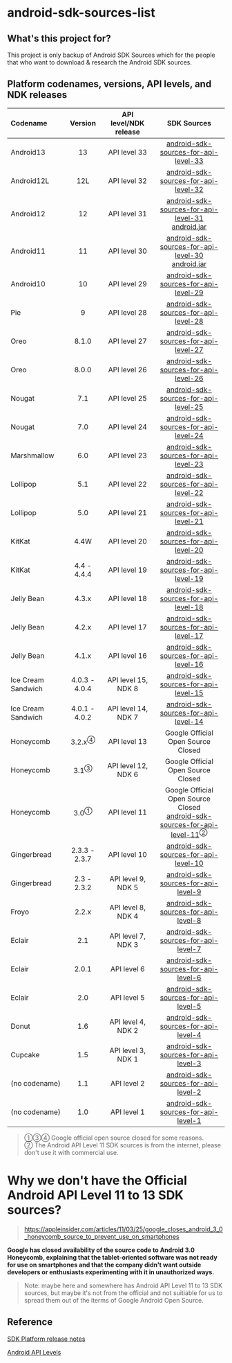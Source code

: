 # android-sdk-sources-list

## What's this project for?

This project is only backup of Android SDK Sources which for the people that who want to download & research the Android SDK sources.

## Platform codenames, versions, API levels, and NDK releases

|Codename|Version|API level/NDK release|SDK Sources|
|:----|:----:|:----:|:----:|
|Android13|13|API level 33|[android-sdk-sources-for-api-level-33](https://github.com/AndroidSDKSources/android-sdk-sources-for-api-level-33) <br> 
|Android12L|12L|API level 32|[android-sdk-sources-for-api-level-32](https://github.com/AndroidSDKSources/android-sdk-sources-for-api-level-32)|
|Android12|12|API level 31|[android-sdk-sources-for-api-level-31](https://github.com/AndroidSDKSources/android-sdk-sources-for-api-level-31) <br> [android.jar](https://github.com/AndroidSDKSources/android-sdk-sources-list/blob/master/android.jar/api-level-31/android.jar)|
|Android11|11|API level 30|[android-sdk-sources-for-api-level-30](https://github.com/AndroidSDKSources/android-sdk-sources-for-api-level-30) <br> [android.jar](https://github.com/AndroidSDKSources/android-sdk-sources-list/blob/master/android.jar/api-level-30/android.jar)|
|Android10|10|API level 29|[android-sdk-sources-for-api-level-29](https://github.com/AndroidSDKSources/android-sdk-sources-for-api-level-29)|
|Pie|9|API level 28|[android-sdk-sources-for-api-level-28](https://github.com/AndroidSDKSources/android-sdk-sources-for-api-level-28)|
|Oreo|8.1.0|API level 27|[android-sdk-sources-for-api-level-27](https://github.com/AndroidSDKSources/android-sdk-sources-for-api-level-27)|
|Oreo|8.0.0|API level 26|[android-sdk-sources-for-api-level-26](https://github.com/AndroidSDKSources/android-sdk-sources-for-api-level-26)|
|Nougat|7.1|API level 25|[android-sdk-sources-for-api-level-25](https://github.com/AndroidSDKSources/android-sdk-sources-for-api-level-25)|
|Nougat|7.0|API level 24|[android-sdk-sources-for-api-level-24](https://github.com/AndroidSDKSources/android-sdk-sources-for-api-level-24)|
|Marshmallow|6.0|API level 23|[android-sdk-sources-for-api-level-23](https://github.com/AndroidSDKSources/android-sdk-sources-for-api-level-23)|
|Lollipop|5.1|API level 22|[android-sdk-sources-for-api-level-22](https://github.com/AndroidSDKSources/android-sdk-sources-for-api-level-22)|
|Lollipop|5.0|API level 21|[android-sdk-sources-for-api-level-21](https://github.com/AndroidSDKSources/android-sdk-sources-for-api-level-21)|
|KitKat|4.4W|API level 20|[android-sdk-sources-for-api-level-20](https://github.com/AndroidSDKSources/android-sdk-sources-for-api-level-20)|
|KitKat|4.4 - 4.4.4|API level 19|[android-sdk-sources-for-api-level-19](https://github.com/AndroidSDKSources/android-sdk-sources-for-api-level-19)|
|Jelly Bean|4.3.x|API level 18|[android-sdk-sources-for-api-level-18](https://github.com/AndroidSDKSources/android-sdk-sources-for-api-level-18)|
|Jelly Bean|4.2.x|API level 17|[android-sdk-sources-for-api-level-17](https://github.com/AndroidSDKSources/android-sdk-sources-for-api-level-17)|
|Jelly Bean|4.1.x|API level 16|[android-sdk-sources-for-api-level-16](https://github.com/AndroidSDKSources/android-sdk-sources-for-api-level-16)|
|Ice Cream Sandwich|4.0.3 - 4.0.4|API level 15, NDK 8|[android-sdk-sources-for-api-level-15](https://github.com/AndroidSDKSources/android-sdk-sources-for-api-level-15)|
|Ice Cream Sandwich|4.0.1 - 4.0.2|API level 14, NDK 7|[android-sdk-sources-for-api-level-14](https://github.com/AndroidSDKSources/android-sdk-sources-for-api-level-14)|
|Honeycomb|3.2.x<sup>④</sup>|API level 13|Google Official Open Source Closed|
|Honeycomb|3.1<sup>③</sup>|API level 12, NDK 6|Google Official Open Source Closed|
|Honeycomb|3.0<sup>①</sup>|API level 11|Google Official Open Source Closed<br>[android-sdk-sources-for-api-level-11](https://github.com/AndroidSDKSources/android-sdk-sources-for-api-level-11)<sup>②</sup>|
|Gingerbread|2.3.3 - 2.3.7|API level 10|[android-sdk-sources-for-api-level-10](https://github.com/AndroidSDKSources/android-sdk-sources-for-api-level-10)|
|Gingerbread|2.3 - 2.3.2|API level 9, NDK 5|[android-sdk-sources-for-api-level-9](https://github.com/AndroidSDKSources/android-sdk-sources-for-api-level-9)|
|Froyo|2.2.x|API level 8, NDK 4|[android-sdk-sources-for-api-level-8](https://github.com/AndroidSDKSources/android-sdk-sources-for-api-level-8)|
|Eclair|2.1|API level 7, NDK 3|[android-sdk-sources-for-api-level-7](https://github.com/AndroidSDKSources/android-sdk-sources-for-api-level-7)|
|Eclair|2.0.1|API level 6|[android-sdk-sources-for-api-level-6](https://github.com/AndroidSDKSources/android-sdk-sources-for-api-level-6)|
|Eclair|2.0|API level 5|[android-sdk-sources-for-api-level-5](https://github.com/AndroidSDKSources/android-sdk-sources-for-api-level-5)|
|Donut|1.6|API level 4, NDK 2|[android-sdk-sources-for-api-level-4](https://github.com/AndroidSDKSources/android-sdk-sources-for-api-level-4)|
|Cupcake|1.5|API level 3, NDK 1|[android-sdk-sources-for-api-level-3](https://github.com/AndroidSDKSources/android-sdk-sources-for-api-level-3)|
|(no codename)|1.1|API level 2|[android-sdk-sources-for-api-level-2](https://github.com/AndroidSDKSources/android-sdk-sources-for-api-level-2)|
|(no codename)|1.0|API level 1|[android-sdk-sources-for-api-level-1](https://github.com/AndroidSDKSources/android-sdk-sources-for-api-level-1)|

> ①③④ Google official open source closed for some reasons.  
> ② The Android API Level 11 SDK sources is from the internet, please don't use it with commercial use.

# Why we don't have the Official Android API Level 11 to 13 SDK sources?

> https://appleinsider.com/articles/11/03/25/google_closes_android_3_0_honeycomb_source_to_prevent_use_on_smartphones

**Google has closed availability of the source code to Android 3.0 Honeycomb, explaining that the tablet-oriented software was not ready for use on smartphones and that the company didn't want outside developers or enthusiasts experimenting with it in unauthorized ways.**

> Note: maybe here and somewhere has Android API Level 11 to 13 SDK sources, but maybe it's not from the official and not suitiable for us to spread them out of the iterms of Google Android Open Source.

## Reference

[SDK Platform release notes](https://developer.android.com/studio/releases/platforms)

[Android API Levels](https://apilevels.com)

